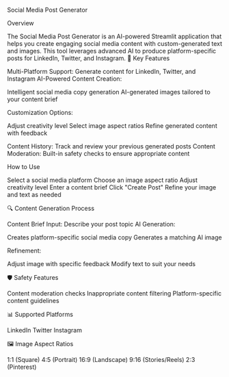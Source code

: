 Social Media Post Generator

Overview

The Social Media Post Generator is an AI-powered Streamlit application that helps you create engaging social media content with custom-generated text and images. This tool leverages advanced AI to produce platform-specific posts for LinkedIn, Twitter, and Instagram.
🌟 Key Features

Multi-Platform Support: Generate content for LinkedIn, Twitter, and Instagram
AI-Powered Content Creation:

Intelligent social media copy generation
AI-generated images tailored to your content brief


Customization Options:

Adjust creativity level
Select image aspect ratios
Refine generated content with feedback


Content History: Track and review your previous generated posts
Content Moderation: Built-in safety checks to ensure appropriate content

How to Use

Select a social media platform
Choose an image aspect ratio
Adjust creativity level
Enter a content brief
Click "Create Post"
Refine your image and text as needed

🔍 Content Generation Process

Content Brief Input: Describe your post topic
AI Generation:

Creates platform-specific social media copy
Generates a matching AI image


Refinement:

Adjust image with specific feedback
Modify text to suit your needs



🛡 Safety Features

Content moderation checks
Inappropriate content filtering
Platform-specific content guidelines

📊 Supported Platforms

LinkedIn
Twitter
Instagram

🖼 Image Aspect Ratios

1:1 (Square)
4:5 (Portrait)
16:9 (Landscape)
9:16 (Stories/Reels)
2:3 (Pinterest)